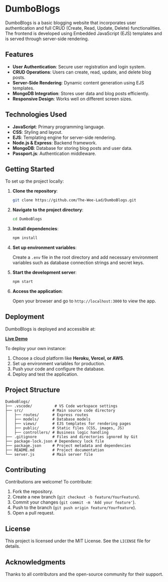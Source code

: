 # DumboBlogs

DumboBlogs is a basic blogging website that incorporates user authentication and full CRUD (Create, Read, Update, Delete) functionalities. The frontend is developed using Embedded JavaScript (EJS) templates and is served through server-side rendering.

## Features

- **User Authentication**: Secure user registration and login system.
- **CRUD Operations**: Users can create, read, update, and delete blog posts.
- **Server-Side Rendering**: Dynamic content generation using EJS templates.
- **MongoDB Integration**: Stores user data and blog posts efficiently.
- **Responsive Design**: Works well on different screen sizes.

## Technologies Used

- **JavaScript**: Primary programming language.
- **CSS**: Styling and layout.
- **EJS**: Templating engine for server-side rendering.
- **Node.js & Express**: Backend framework.
- **MongoDB**: Database for storing blog posts and user data.
- **Passport.js**: Authentication middleware.

## Getting Started

To set up the project locally:

1. **Clone the repository**:

   ```bash
   git clone https://github.com/The-Wee-Lad/DumboBlogs.git
   ```

2. **Navigate to the project directory**:

   ```bash
   cd DumboBlogs
   ```

3. **Install dependencies**:

   ```bash
   npm install
   ```

4. **Set up environment variables**:

   Create a `.env` file in the root directory and add necessary environment variables such as database connection strings and secret keys.

5. **Start the development server**:

   ```bash
   npm start
   ```

6. **Access the application**:

   Open your browser and go to `http://localhost:3000` to view the app.

## Deployment

DumboBlogs is deployed and accessible at:

**[Live Demo](dumboblogs.onrender.com)**

To deploy your own instance:

1. Choose a cloud platform like **Heroku, Vercel, or AWS**.
2. Set up environment variables for production.
3. Push your code and configure the database.
4. Deploy and test the application.

## Project Structure

```
DumboBlogs/
├── .vscode/          # VS Code workspace settings
├── src/             # Main source code directory
│   ├── routes/      # Express routes
│   ├── models/      # Database models
│   ├── views/       # EJS templates for rendering pages
│   ├── public/      # Static files (CSS, images, JS)
│   ├── controllers/ # Business logic handling
├── .gitignore       # Files and directories ignored by Git
├── package-lock.json # Dependency lock file
├── package.json     # Project metadata and dependencies
├── README.md        # Project documentation
└── server.js        # Main server file
```

## Contributing

Contributions are welcome! To contribute:

1. Fork the repository.
2. Create a new branch (`git checkout -b feature/YourFeature`).
3. Commit your changes (`git commit -m 'Add your feature'`).
4. Push to the branch (`git push origin feature/YourFeature`).
5. Open a pull request.

## License

This project is licensed under the MIT License. See the `LICENSE` file for details.

## Acknowledgments

Thanks to all contributors and the open-source community for their support.
